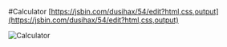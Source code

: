 #Calculator
[https://jsbin.com/dusihax/54/edit?html,css,output](https://jsbin.com/dusihax/54/edit?html,css,output)

![Calculator](http://image.prntscr.com/image/994d914f89fd42b1bccdd290ba8588aa.png)
